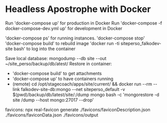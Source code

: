 # Headless Apostrophe with Docker

Run 'docker-compose up' for production in Docker
Run 'docker-compose -f docker-compose-dev.yml up' for development in Docker

'docker-compose ps' for running instances.
'docker-compose stop'
'docker-compose build' to rebuild image
'docker run -ti siteperso_falkodev-site bash' to log into the container

Save local database: mongodump --db site --out ~/site_perso/backup/db/atest/
Restore in container:
* 'docker-compose build' to get attachments
* 'docker-compose up' to have containers running
* (remote) cd /opt/stagecoach/apps/site/current/ && docker run --rm --link falkodev-site-db:mongo --net siteperso_default -v $(pwd)/backup/db/latest/site/:/dump mongo bash -c 'mongorestore -d site /dump --host mongo:27017 --drop'

favicons: npx real-favicon generate ./favicons/faviconDescription.json ./favicons/faviconData.json ./favicons/output